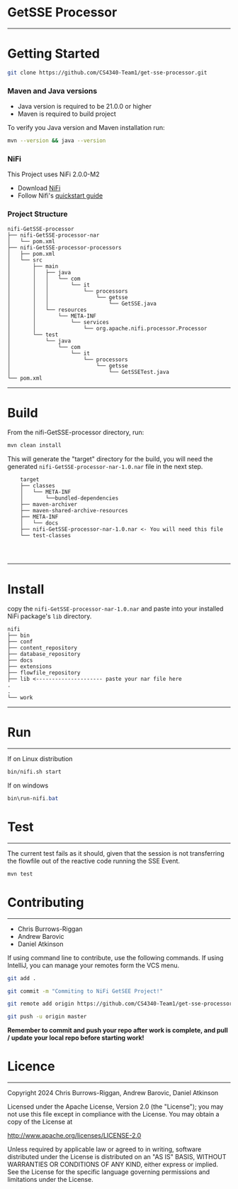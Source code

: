 # GetSSE Processor

-----


# Getting Started

```bash
git clone https://github.com/CS4340-Team1/get-sse-processor.git
```

### Maven and Java versions

- Java version is required to be 21.0.0 or higher
- Maven is required to build project

To verify you Java version and Maven installation run:

 ```bash
 mvn --version && java --version
 ```

### NiFi

This Project uses NiFi 2.0.0-M2

- Download [NiFi](https://dlcdn.apache.org/nifi/2.0.0-M2/nifi-2.0.0-M2-bin.zip)
- Follow Nifi's [quickstart guide](https://nifi.apache.org/docs/nifi-docs/html/getting-started.html)

### Project Structure

```.
nifi-GetSSE-processor
├── nifi-GetSSE-processor-nar
│   └── pom.xml
├── nifi-GetSSE-processor-processors
│   ├── pom.xml
│   └── src
│       ├── main
│       │   ├── java
│       │   │   └── com
│       │   │       └── it
│       │   │           └── processors
│       │   │               └── getsse
│       │   │                   └── GetSSE.java
│       │   └── resources
│       │       └── META-INF
│       │           └── services
│       │               └── org.apache.nifi.processor.Processor
│       └── test
│           └── java
│               └── com
│                   └── it
│                       └── processors
│                           └── getsse
│                               └── GetSSETest.java
└── pom.xml
```

-----

# Build

From the nifi-GetSSE-processor directory, run:

```bash
mvn clean install
```
This will generate the "target" directory for the build, you will need the generated `nifi-GetSSE-processor-nar-1.0.nar`
file in the next step.

```properties
    target
    ├── classes
    │   └── META-INF
    │       └──bundled-dependencies
    ├── maven-archiver
    ├── maven-shared-archive-resources
    ├── META-INF
    │   └── docs
    ├── nifi-GetSSE-processor-nar-1.0.nar <- You will need this file
    └── test-classes




```

-----

# Install

copy the `nifi-GetSSE-processor-nar-1.0.nar` and paste into your installed NiFi package's `lib` directory.

```
nifi
├── bin 
├── conf
├── content_repository
├── database_repository
├── docs
├── extensions
├── flowfile_repository
├── lib <--------------------- paste your nar file here
.
.
└── work

```

-----

# Run

-----

If on Linux distribution

```bash
bin/nifi.sh start
```

If on windows

```powershell
bin\run-nifi.bat
```

# Test

-----

The current test fails as it should, given that the session is not transferring the flowfile out of the reactive code running 
the SSE Event.

```bash
mvn test
```

# Contributing

-----

- Chris Burrows-Riggan
- Andrew Barovic
- Daniel Atkinson

If using command line to contribute, use the following commands. If using IntelliJ, you can manage your remotes form the VCS menu.

```bash
git add .

git commit -m "Commiting to NiFi GetSEE Project!"

git remote add origin https://github.com/CS4340-Team1/get-sse-processor.git

git push -u origin master
```

**Remember to commit and push your repo after work is complete, and pull / update your local repo before starting work!**

# Licence

-----

Copyright 2024 Chris Burrows-Riggan, Andrew Barovic, Daniel Atkinson

Licensed under the Apache License, Version 2.0 (the "License"); you may not use this file except in compliance with the 
License. You may obtain a copy of the License at

http://www.apache.org/licenses/LICENSE-2.0

Unless required by applicable law or agreed to in writing, software distributed under the License is distributed on an 
"AS IS" BASIS, WITHOUT WARRANTIES OR CONDITIONS OF ANY KIND, either express or implied. See the License for the 
specific language governing permissions and limitations under the License.